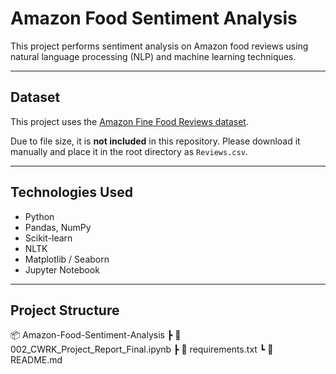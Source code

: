 # Amazon Food Sentiment Analysis

This project performs sentiment analysis on Amazon food reviews using natural language processing (NLP) and machine learning techniques.

---

## Dataset

This project uses the [Amazon Fine Food Reviews dataset](https://www.kaggle.com/datasets/snap/amazon-fine-food-reviews).

Due to file size, it is **not included** in this repository. Please download it manually and place it in the root directory as `Reviews.csv`.

---

## Technologies Used
- Python
- Pandas, NumPy
- Scikit-learn
- NLTK
- Matplotlib / Seaborn
- Jupyter Notebook

---

## Project Structure
📦 Amazon-Food-Sentiment-Analysis
┣ 📄 002_CWRK_Project_Report_Final.ipynb
┣ 📄 requirements.txt
┗ 📄 README.md
